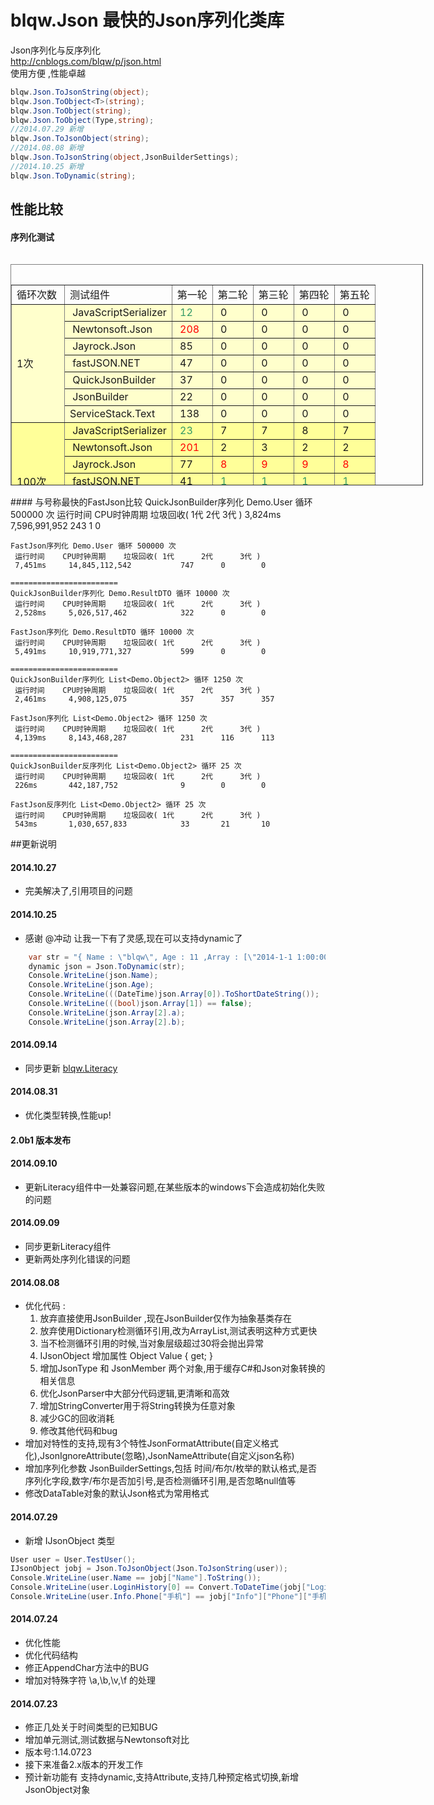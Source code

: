 # blqw.Json 最快的Json序列化类库
Json序列化与反序列化  
http://cnblogs.com/blqw/p/json.html  
使用方便 ,性能卓越  
```csharp
blqw.Json.ToJsonString(object);
blqw.Json.ToObject<T>(string);
blqw.Json.ToObject(string);
blqw.Json.ToObject(Type,string);
//2014.07.29 新增
blqw.Json.ToJsonObject(string);
//2014.08.08 新增
blqw.Json.ToJsonString(object,JsonBuilderSettings);
//2014.10.25 新增
blqw.Json.ToDynamic(string);
```
## 性能比较

#### 序列化测试
<table style="width: 660px; float: left; height: 354px;" border="1" cellpadding="2"><caption>&nbsp;</caption>
<tbody>
<tr>
<td>循环次数</td>
<td>测试组件</td>
<td>第一轮</td>
<td>第二轮</td>
<td>第三轮</td>
<td>第四轮</td>
<td>第五轮</td>
</tr>
<tr style="background-color: #ffffcc;">
<td rowspan="7">1次</td>
<td>&nbsp;JavaScriptSerializer</td>
<td>&nbsp;<span style="color: #ff0000;"><span style="color: #339966;">12</span><br></span></td>
<td>&nbsp;0</td>
<td>&nbsp;0</td>
<td>&nbsp;0</td>
<td>&nbsp;0</td>
</tr>
<tr style="background-color: #ffffcc;">
<td>&nbsp;Newtonsoft.Json</td>
<td>&nbsp;<span style="color: #ff0000;">208</span></td>
<td>&nbsp;0</td>
<td>&nbsp;0</td>
<td>&nbsp;0</td>
<td>&nbsp;0</td>
</tr>
<tr style="background-color: #ffffcc;">
<td>&nbsp;Jayrock.Json</td>
<td>&nbsp;85</td>
<td>&nbsp;0</td>
<td>&nbsp;0</td>
<td>&nbsp;0</td>
<td>&nbsp;0</td>
</tr>
<tr style="background-color: #ffffcc;">
<td>&nbsp;fastJSON.NET</td>
<td>&nbsp;47</td>
<td>&nbsp;0</td>
<td>&nbsp;0</td>
<td>&nbsp;0</td>
<td>&nbsp;0</td>
</tr>
<tr style="background-color: #ffffcc;">
<td>&nbsp;QuickJsonBuilder</td>
<td>&nbsp;37</td>
<td>&nbsp;0</td>
<td>&nbsp;0</td>
<td>&nbsp;0</td>
<td>&nbsp;0</td>
</tr>
<tr style="background-color: #ffffcc;">
<td>&nbsp;JsonBuilder</td>
<td>&nbsp;22</td>
<td>&nbsp;0</td>
<td>&nbsp;0</td>
<td>&nbsp;0</td>
<td>&nbsp;0</td>
</tr>
<tr style="background-color: #ffffcc;">
<td>ServiceStack.Text</td>
<td>&nbsp;138</td>
<td>&nbsp;0</td>
<td>&nbsp;0</td>
<td>&nbsp;0</td>
<td>&nbsp;0</td>
</tr>
<tr style="background-color: #ffff99;">
<td rowspan="7">100次</td>
<td>&nbsp;<span>JavaScriptSerializer</span></td>
<td>&nbsp;<span style="color: #339966;">23</span></td>
<td>&nbsp;7</td>
<td>&nbsp;7</td>
<td>&nbsp;8</td>
<td>&nbsp;7</td>
</tr>
<tr style="background-color: #ffff99;">
<td>&nbsp;<span>Newtonsoft.Json</span></td>
<td>&nbsp;<span style="color: #ff0000;">201</span></td>
<td>&nbsp;2</td>
<td>&nbsp;3</td>
<td>&nbsp;2</td>
<td>&nbsp;2</td>
</tr>
<tr style="background-color: #ffff99;">
<td>&nbsp;<span>Jayrock.Json</span></td>
<td>&nbsp;77</td>
<td><span style="color: #ff0000;">&nbsp;8</span></td>
<td><span style="color: #ff0000;">&nbsp;9</span></td>
<td><span style="color: #ff0000;">&nbsp;9</span></td>
<td><span style="color: #ff0000;">&nbsp;8</span></td>
</tr>
<tr style="background-color: #ffff99;">
<td>&nbsp;<span>fastJSON.NET</span></td>
<td>&nbsp;41</td>
<td><span style="color: #339966;">&nbsp;1</span></td>
<td><span style="color: #339966;">&nbsp;1</span></td>
<td><span style="color: #339966;">&nbsp;1</span></td>
<td><span style="color: #339966;">&nbsp;1</span></td>
</tr>
<tr style="background-color: #ffff99;">
<td>&nbsp;<span>QuickJsonBuilder</span></td>
<td>&nbsp;36</td>
<td><span style="color: #339966;">&nbsp;1</span></td>
<td><span style="color: #339966;">&nbsp;1</span></td>
<td><span style="color: #339966;">&nbsp;1</span></td>
<td><span style="color: #339966;">&nbsp;1</span></td>
</tr>
<tr style="background-color: #ffff99;">
<td>&nbsp;JsonBuilder</td>
<td>&nbsp;26</td>
<td>&nbsp;3</td>
<td>&nbsp;4</td>
<td>&nbsp;3</td>
<td>&nbsp;3</td>
</tr>
<tr style="background-color: #ffff99;">
<td>ServiceStack.Text</td>
<td>&nbsp;139</td>
<td>&nbsp;2</td>
<td>&nbsp;2</td>
<td>&nbsp;2</td>
<td>&nbsp;2</td>
</tr>
<tr style="background-color: #ffe4c4;">
<td rowspan="7">10000次</td>
<td>&nbsp;<span>JavaScriptSerializer</span></td>
<td>&nbsp;765</td>
<td>&nbsp;751</td>
<td>&nbsp;752</td>
<td>&nbsp;751</td>
<td>&nbsp;749</td>
</tr>
<tr style="background-color: #ffe4c4;">
<td>&nbsp;<span>Newtonsoft.Json</span></td>
<td>&nbsp;437</td>
<td>&nbsp;253</td>
<td>&nbsp;251</td>
<td>&nbsp;248</td>
<td>&nbsp;243</td>
</tr>
<tr style="background-color: #ffe4c4;">
<td>&nbsp;<span>Jayrock.Json</span></td>
<td><span style="color: #ff0000;">&nbsp;967</span></td>
<td><span style="color: #ff0000;">&nbsp;905</span></td>
<td><span style="color: #ff0000;">&nbsp;965</span></td>
<td><span style="color: #ff0000;">&nbsp;913</span></td>
<td><span style="color: #ff0000;">&nbsp;952</span></td>
</tr>
<tr style="background-color: #ffe4c4;">
<td><span>&nbsp;</span><span>fastJSON.NET</span></td>
<td>&nbsp;239</td>
<td>&nbsp;181</td>
<td>&nbsp;200</td>
<td>&nbsp;167</td>
<td>&nbsp;166</td>
</tr>
<tr style="background-color: #ffe4c4;">
<td>&nbsp;<span>QuickJsonBuilder</span></td>
<td><span style="color: #339966;">&nbsp;171</span></td>
<td><span style="color: #339966;">&nbsp;128</span></td>
<td><span style="color: #339966;">&nbsp;132</span></td>
<td><span style="color: #339966;">&nbsp;136</span></td>
<td><span style="color: #339966;">&nbsp;129</span></td>
</tr>
<tr style="background-color: #ffe4c4;">
<td>&nbsp;JsonBuilder</td>
<td>&nbsp;418</td>
<td>&nbsp;386</td>
<td>&nbsp;388</td>
<td>&nbsp;391</td>
<td>&nbsp;360</td></tr>
<tr style="background-color: #ffe4c4;">
<td>ServiceStack.Text</td>
<td>&nbsp;367</td>
<td>&nbsp;216</td>
<td>&nbsp;224</td>
<td>&nbsp;238</td>
<td>&nbsp;223</td>
</tr>
</tbody>
</table>
<div style="clear:both"></div>
#### 与号称最快的FastJson比较
    QuickJsonBuilder序列化 Demo.User 循环 500000 次
     运行时间    CPU时钟周期    垃圾回收( 1代      2代      3代 )
     3,824ms     7,596,991,952            243      1        0

    FastJson序列化 Demo.User 循环 500000 次
     运行时间    CPU时钟周期    垃圾回收( 1代      2代      3代 )
     7,451ms     14,845,112,542           747      0        0

    ========================
    QuickJsonBuilder序列化 Demo.ResultDTO 循环 10000 次
     运行时间    CPU时钟周期    垃圾回收( 1代      2代      3代 )
     2,528ms     5,026,517,462            322      0        0

    FastJson序列化 Demo.ResultDTO 循环 10000 次
     运行时间    CPU时钟周期    垃圾回收( 1代      2代      3代 )
     5,491ms     10,919,771,327           599      0        0

    ========================
    QuickJsonBuilder序列化 List<Demo.Object2> 循环 1250 次
     运行时间    CPU时钟周期    垃圾回收( 1代      2代      3代 )
     2,461ms     4,908,125,075            357      357      357

    FastJson序列化 List<Demo.Object2> 循环 1250 次
     运行时间    CPU时钟周期    垃圾回收( 1代      2代      3代 )
     4,139ms     8,143,468,287            231      116      113

    ========================
    QuickJsonBuilder反序列化 List<Demo.Object2> 循环 25 次
     运行时间    CPU时钟周期    垃圾回收( 1代      2代      3代 )
     226ms       442,187,752              9        0        0

    FastJson反序列化 List<Demo.Object2> 循环 25 次
     运行时间    CPU时钟周期    垃圾回收( 1代      2代      3代 )
     543ms       1,030,657,833            33       21       10

##更新说明
#### 2014.10.27
* 完美解决了,引用项目的问题

#### 2014.10.25
* 感谢 @冲动 让我一下有了灵感,现在可以支持dynamic了  

```csharp
	var str = "{ Name : \"blqw\", Age : 11 ,Array : [\"2014-1-1 1:00:00\",false,{ a:1,b:2 }] }";
	dynamic json = Json.ToDynamic(str);
	Console.WriteLine(json.Name);
	Console.WriteLine(json.Age);
	Console.WriteLine(((DateTime)json.Array[0]).ToShortDateString());
	Console.WriteLine(((bool)json.Array[1]) == false);
	Console.WriteLine(json.Array[2].a);
	Console.WriteLine(json.Array[2].b);
```

#### 2014.09.14
* 同步更新 [blqw.Literacy](https://coding.net/u/blqw/p/blqw-Literacy/git)

#### 2014.08.31  
* 优化类型转换,性能up!

#### 2.0b1 版本发布
  
#### 2014.09.10  
* 更新Literacy组件中一处兼容问题,在某些版本的windows下会造成初始化失败的问题

#### 2014.09.09  
* 同步更新Literacy组件  
* 更新两处序列化错误的问题  

#### 2014.08.08   
* 优化代码 :  
    1. 放弃直接使用JsonBuilder ,现在JsonBuilder仅作为抽象基类存在  
    1. 放弃使用Dictionary检测循环引用,改为ArrayList,测试表明这种方式更快  
    1. 当不检测循环引用的时候,当对象层级超过30将会抛出异常  
    1. IJsonObject 增加属性 Object Value { get; }  
    1. 增加JsonType 和 JsonMember 两个对象,用于缓存C#和Json对象转换的相关信息  
    1. 优化JsonParser中大部分代码逻辑,更清晰和高效  
    1. 增加StringConverter用于将String转换为任意对象  
    1. 减少GC的回收消耗  
    1. 修改其他代码和bug  
* 增加对特性的支持,现有3个特性JsonFormatAttribute(自定义格式化),JsonIgnoreAttribute(忽略),JsonNameAttribute(自定义json名称)  
* 增加序列化参数 JsonBuilderSettings,包括 时间/布尔/枚举的默认格式,是否序列化字段,数字/布尔是否加引号,是否检测循环引用,是否忽略null值等  
* 修改DataTable对象的默认Json格式为常用格式  

#### 2014.07.29  
* 新增 IJsonObject 类型  

```csharp
User user = User.TestUser();
IJsonObject jobj = Json.ToJsonObject(Json.ToJsonString(user));
Console.WriteLine(user.Name == jobj["Name"].ToString());
Console.WriteLine(user.LoginHistory[0] == Convert.ToDateTime(jobj["LoginHistory"][0]));
Console.WriteLine(user.Info.Phone["手机"] == jobj["Info"]["Phone"]["手机"].ToString());
```

#### 2014.07.24  
* 优化性能  
* 优化代码结构
* 修正AppendChar方法中的BUG  
* 增加对特殊字符 \a,\b,\v,\f 的处理  

#### 2014.07.23  
* 修正几处关于时间类型的已知BUG  
* 增加单元测试,测试数据与Newtonsoft对比  
* 版本号:1.14.0723  
* 接下来准备2.x版本的开发工作  
* 预计新功能有  支持dynamic,支持Attribute,支持几种预定格式切换,新增JsonObject对象